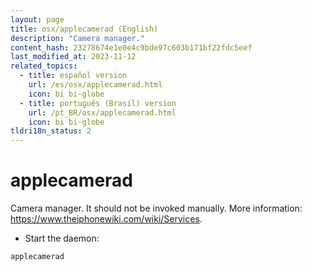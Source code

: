```yaml
---
layout: page
title: osx/applecamerad (English)
description: "Camera manager."
content_hash: 23278674e1e0e4c9bde97c603b171bf22fdc5eef
last_modified_at: 2023-11-12
related_topics:
  - title: español version
    url: /es/osx/applecamerad.html
    icon: bi bi-globe
  - title: português (Brasil) version
    url: /pt_BR/osx/applecamerad.html
    icon: bi bi-globe
tldri18n_status: 2
---
```

# applecamerad

Camera manager.
It should not be invoked manually.
More information: <https://www.theiphonewiki.com/wiki/Services>.

- Start the daemon:

`applecamerad`
